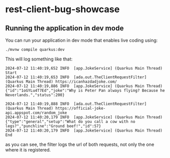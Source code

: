 # rest-client-bug-showcase

## Running the application in dev mode

You can run your application in dev mode that enables live coding using:

```shell script
./mvnw compile quarkus:dev
```

This will log something like that:
```
2024-07-12 11:40:19,652 INFO  [app.JokeService] (Quarkus Main Thread) Start
2024-07-12 11:40:19,653 INFO  [ada.out.TheClientRequestFilter] (Quarkus Main Thread) https://icanhazdadjoke.com/
2024-07-12 11:40:19,886 INFO  [app.JokeService] (Quarkus Main Thread) {"id":"1oGYLu4T7Ed","joke":"Why is Peter Pan always flying? Because he Neverlands.","status":200}

2024-07-12 11:40:19,888 INFO  [ada.out.TheClientRequestFilter] (Quarkus Main Thread) https://official-joke-api.appspot.com/random_joke
2024-07-12 11:40:20,179 INFO  [app.JokeService] (Quarkus Main Thread) {"type":"general","setup":"What do you call a cow with no legs?","punchline":"Ground beef!","id":57}
2024-07-12 11:40:20,179 INFO  [app.JokeService] (Quarkus Main Thread) End

```
as you can see, the filter logs the url of both requests, not only the one where it is registered.